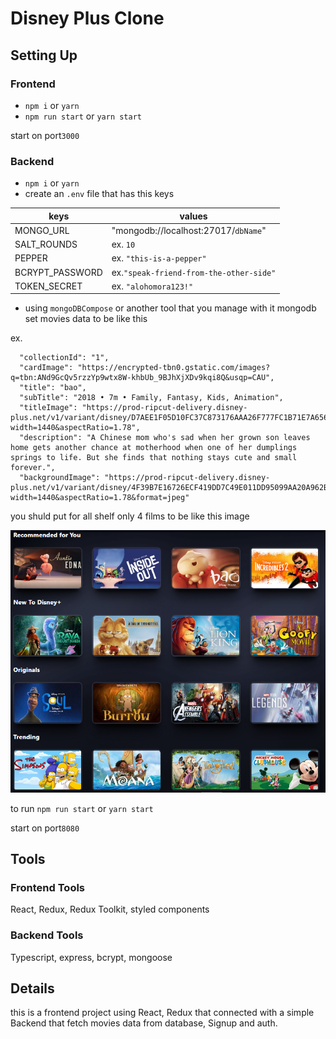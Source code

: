 # Disney Plus Clone

## Setting Up

### Frontend

- `npm i` or `yarn`
- `npm run start` or `yarn start`

start on port`3000`

### Backend

- `npm i` or `yarn`
- create an `.env` file that has this keys

|       keys      |                  values                 |
| --------------- | --------------------------------------- |
|    MONGO_URL    |   "mongodb://localhost:27017/`dbName`"  |
|   SALT_ROUNDS   |                 ex. `10`                |
|      PEPPER     |        ex. `"this-is-a-pepper"`         |
| BCRYPT_PASSWORD | ex.`"speak-friend-from-the-other-side"` |
|  TOKEN_SECRET   |          ex. `"alohomora123!"`          |

- using `mongoDBCompose` or another tool that you manage with it mongodb
    set movies data to be like this

ex.
```
  "collectionId": "1",
  "cardImage": "https://encrypted-tbn0.gstatic.com/images?q=tbn:ANd9GcQv5rzzYp9wtx8W-khbUb_9BJhXjXDv9kqi8Q&usqp=CAU",
  "title": "bao",
  "subTitle": "2018 • 7m • Family, Fantasy, Kids, Animation",
  "titleImage": "https://prod-ripcut-delivery.disney-plus.net/v1/variant/disney/D7AEE1F05D10FC37C873176AAA26F777FC1B71E7A6563F36C6B1B497CAB1CEC2/scale?width=1440&aspectRatio=1.78",
  "description": "A Chinese mom who's sad when her grown son leaves home gets another chance at motherhood when one of her dumplings springs to life. But she finds that nothing stays cute and small forever.",
  "backgroundImage": "https://prod-ripcut-delivery.disney-plus.net/v1/variant/disney/4F39B7E16726ECF419DD7C49E011DD95099AA20A962B0B10AA1881A70661CE45/scale?width=1440&aspectRatio=1.78&format=jpeg"
```

you shuld put for all shelf only 4 films to be like this image

![example for shelfs/ collection](moviesCollections.png)

to run
`npm run start` or `yarn start`

start on port`8080`

## Tools

### Frontend Tools

React, Redux, Redux Toolkit, styled components

### Backend Tools

Typescript, express, bcrypt, mongoose

## Details

this is a frontend project using React, Redux that connected with a simple Backend that fetch movies data from database, Signup and auth.
